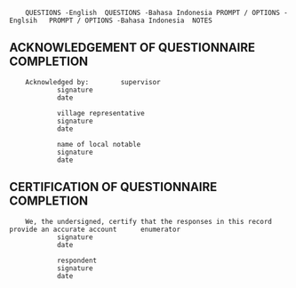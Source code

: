 		QUESTIONS -English	QUESTIONS -Bahasa Indonesia	PROMPT / OPTIONS -Englsih	PROMPT / OPTIONS -Bahasa Indonesia	NOTES
						
						
##		ACKNOWLEDGEMENT OF QUESTIONNAIRE COMPLETION				
						
		Acknowledged by:		supervisor		
				signature		
				date		
						
				village representative		
				signature		
				date		
						
				name of local notable		
				signature		
				date		
						
						
						
						
##		CERTIFICATION OF QUESTIONNAIRE COMPLETION				
						
		We, the undersigned, certify that the responses in this record provide an accurate account		enumerator		
				signature		
				date		
						
				respondent		
				signature		
				date		
